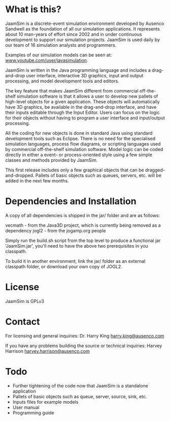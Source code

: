 # What is this?

JaamSim is a discrete-event simulation environment developed by Ausenco 
Sandwell as the foundation of all our simulation applications. It 
represents about 10 man-years of effort since 2002 and in under 
continuous development to support our simulation projects. JaamSim is 
used daily by our team of 16 simulation analysts and programmers. 

Examples of our simulation models can be seen at: 
www.youtube.com/user/javasimulation. 

JaamSim is written in the Java programming language and includes a 
drag-and-drop user interface, interactive 3D graphics, input and output 
processing, and model development tools and editors. 

The key feature that makes JaamSim different from commercial off-the-shelf 
simulation software is that it allows a user to develop new pallets of 
high-level objects for a given application. These objects will automatically 
have 3D graphics, be available in the drag-and-drop interface, and have their 
inputs editable through the Input Editor. Users can focus on the logic for their 
objects without having to program a user interface and input/output processing. 

All the coding for new objects is done in standard Java using standard 
development tools such as Eclipse. There is no need for the specialised 
simulation languages, process flow diagrams, or scripting languages used by 
commercial off-the-shelf simulation software. Model logic can be coded directly 
in either a event- or process-oriented style using a few simple classes and 
methods provided by JaamSim. 

This first release includes only a few graphical objects that can be 
dragged-and-dropped. Pallets of basic objects such as queues, servers, etc. will 
be added in the next few months. 

# Dependencies and Installation

A copy of all dependencies is shipped in the jar/ folder and are as follows:

vecmath - from the Java3D project, which is currently being removed as a dependency
jogl2 - from the jogamp.org people

Simply run the build.sh script from the top level to produce a functional jar 'JaamSim.jar',
you'll need to have the above two prerequisites in you classpath.

To build it in another environment, link the jar/ folder as an external 
classpath folder, or download your own copy of JOGL2.


# License

JaamSim is GPLv3

# Contact

For licensing and general inquiries:
Dr. Harry King <harry.king@ausenco.com>

If you have any problems building the source or technical inquiries:
Harvey Harrison <harvey.harrison@ausenco.com>

# Todo

- Further tightening of the code now that JaamSim is a standalone application
- Pallets of basic objects such as queue, server, source, sink, etc.
- Inputs files for example models
- User manual
- Programming guide
